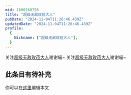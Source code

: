 ```yaml
---
mid: 1600260795
title: "超级无敌玫菈大人"
pubDate: "2024-11-04T11:26:46.439Z"
updatedDate: "2024-11-04T11:26:46.439Z"
profile:
  {
    Nickname: ["超级无敌玫菈大人"],
  }
---
```


关注[超级无敌玫菈大人](https://space.bilibili.com/1600260795)谢谢喵~ 关注[超级无敌玫菈大人](https://space.bilibili.com/1600260795)谢谢喵~

## 此条目有待补充
你可以在[这里](https://github.com/Yuhanawa/VTuber.ICU-Content/edit/master/v/超级无敌玫菈大人/index.md)编辑本文
